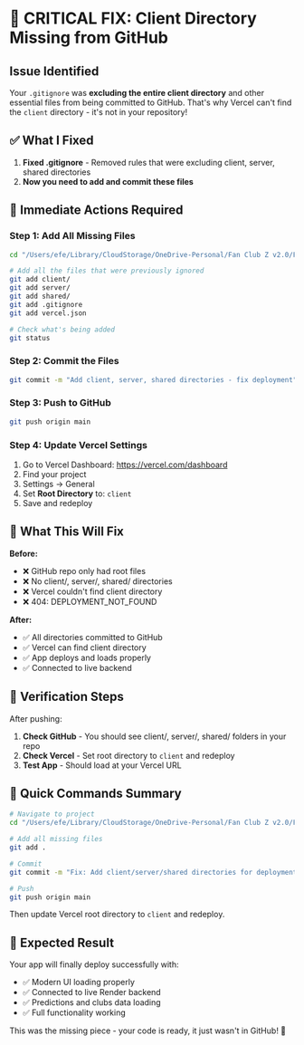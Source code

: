 # 🚨 CRITICAL FIX: Client Directory Missing from GitHub

## Issue Identified
Your `.gitignore` was **excluding the entire client directory** and other essential files from being committed to GitHub. That's why Vercel can't find the `client` directory - it's not in your repository!

## ✅ What I Fixed
1. **Fixed .gitignore** - Removed rules that were excluding client, server, shared directories
2. **Now you need to add and commit these files**

## 🚀 Immediate Actions Required

### Step 1: Add All Missing Files
```bash
cd "/Users/efe/Library/CloudStorage/OneDrive-Personal/Fan Club Z v2.0/FanClubZ-version2.0"

# Add all the files that were previously ignored
git add client/
git add server/
git add shared/
git add .gitignore
git add vercel.json

# Check what's being added
git status
```

### Step 2: Commit the Files
```bash
git commit -m "Add client, server, shared directories - fix deployment"
```

### Step 3: Push to GitHub
```bash
git push origin main
```

### Step 4: Update Vercel Settings
1. Go to Vercel Dashboard: https://vercel.com/dashboard
2. Find your project
3. Settings → General
4. Set **Root Directory** to: `client`
5. Save and redeploy

## 🎯 What This Will Fix

**Before:**
- ❌ GitHub repo only had root files
- ❌ No client/, server/, shared/ directories
- ❌ Vercel couldn't find client directory
- ❌ 404: DEPLOYMENT_NOT_FOUND

**After:**
- ✅ All directories committed to GitHub
- ✅ Vercel can find client directory
- ✅ App deploys and loads properly
- ✅ Connected to live backend

## 🧪 Verification Steps

After pushing:
1. **Check GitHub** - You should see client/, server/, shared/ folders in your repo
2. **Check Vercel** - Set root directory to `client` and redeploy
3. **Test App** - Should load at your Vercel URL

## 🔧 Quick Commands Summary

```bash
# Navigate to project
cd "/Users/efe/Library/CloudStorage/OneDrive-Personal/Fan Club Z v2.0/FanClubZ-version2.0"

# Add all missing files
git add .

# Commit
git commit -m "Fix: Add client/server/shared directories for deployment"

# Push
git push origin main
```

Then update Vercel root directory to `client` and redeploy.

## 🎉 Expected Result

Your app will finally deploy successfully with:
- ✅ Modern UI loading properly
- ✅ Connected to live Render backend  
- ✅ Predictions and clubs data loading
- ✅ Full functionality working

This was the missing piece - your code is ready, it just wasn't in GitHub! 🚀
